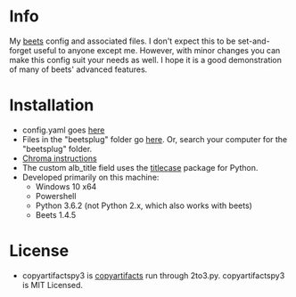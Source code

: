 # Info

My [beets](https://github.com/beetbox/beets) config and associated files. I don't expect this to be set-and-forget useful to anyone except me. However, with minor changes you can make this config suit your needs as well. I hope it is a good demonstration of many of beets' advanced features.

# Installation

* config.yaml goes [here](https://beets.readthedocs.io/en/latest/reference/config.html)
* Files in the "beetsplug" folder go [here](http://beets.readthedocs.io/en/latest/dev/plugins.html?highlight=plugins). Or, search your computer for the "beetsplug" folder.
* [Chroma instructions](https://beets.readthedocs.io/en/latest/plugins/chroma.html)
* The custom alb_title field uses the [titlecase](https://pypi.python.org/pypi/titlecase) package for Python.
* Developed primarily on this machine:
  - Windows 10 x64
  - Powershell
  - Python 3.6.2 (not Python 2.x, which also works with beets)
  - Beets 1.4.5

# License

* copyartifactspy3 is [copyartifacts](https://github.com/sbarakat/beets-copyartifacts) run through 2to3.py. copyartifactspy3 is MIT Licensed.
